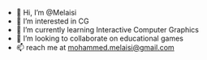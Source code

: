 - 👋 Hi, I’m @Melaisi
- 👀 I’m interested in CG
- 🌱 I’m currently learning Interactive Computer Graphics
- 💞️ I’m looking to collaborate on educational games
- 📫 reach me at mohammed.melaisi@gmail.com

<!---
Melaisi/Melaisi is a ✨ special ✨ repository because its `README.md` (this file) appears on your GitHub profile.
You can click the Preview link to take a look at your changes.
--->
